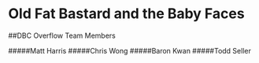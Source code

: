 # Old Fat Bastard and the Baby Faces
##DBC Overflow Team Members  
  
#####Matt Harris
#####Chris Wong
#####Baron Kwan
#####Todd Seller